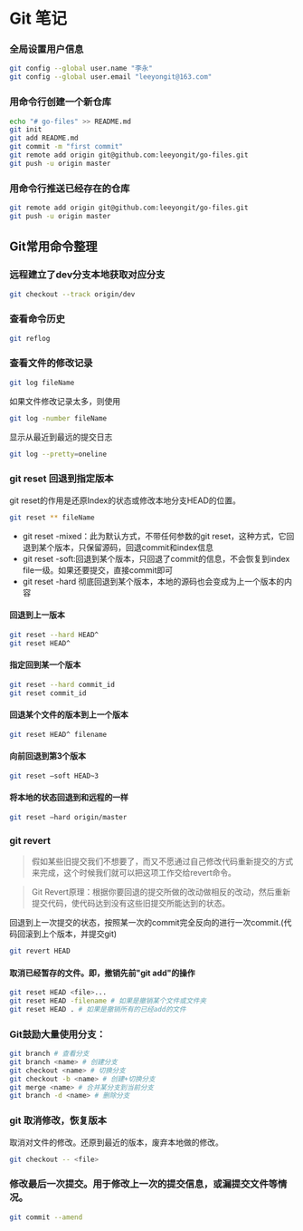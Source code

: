 # Git 笔记

### 全局设置用户信息

```sh
git config --global user.name "李永"
git config --global user.email "leeyongit@163.com"
```

### 用命令行创建一个新仓库

```sh
echo "# go-files" >> README.md
git init
git add README.md
git commit -m "first commit"
git remote add origin git@github.com:leeyongit/go-files.git
git push -u origin master
```

### 用命令行推送已经存在的仓库

```sh
git remote add origin git@github.com:leeyongit/go-files.git
git push -u origin master
```



## Git常用命令整理

### 远程建立了dev分支本地获取对应分支
```sh
git checkout --track origin/dev
```

### 查看命令历史
```sh
git reflog
```

### 查看文件的修改记录

```sh
git log fileName
```
如果文件修改记录太多，则使用
```sh
git log -number fileName
```
显示从最近到最远的提交日志
```sh
git log --pretty=oneline
```

### git reset 回退到指定版本

git reset的作用是还原Index的状态或修改本地分支HEAD的位置。
```sh
git reset ** fileName
```

* git reset -mixed：此为默认方式，不带任何参数的git reset，这种方式，它回退到某个版本，只保留源码，回退commit和index信息
* git reset -soft:回退到某个版本，只回退了commit的信息，不会恢复到index file一级。如果还要提交，直接commit即可
* git reset -hard 彻底回退到某个版本，本地的源码也会变成为上一个版本的内容

#### 回退到上一版本
```sh
git reset --hard HEAD^
git reset HEAD^
```
#### 指定回到某一个版本
```sh
git reset --hard commit_id
git reset commit_id
```

#### 回退某个文件的版本到上一个版本  
```sh
git reset HEAD^ filename
```

#### 向前回退到第3个版本  
```sh
git reset –soft HEAD~3  
```

#### 将本地的状态回退到和远程的一样
```sh  
git reset –hard origin/master  
```

### git revert

> 假如某些旧提交我们不想要了，而又不愿通过自己修改代码重新提交的方式来完成，这个时候我们就可以把这项工作交给revert命令。

> Git Revert原理：根据你要回退的提交所做的改动做相反的改动，然后重新提交代码，使代码达到没有这些旧提交所能达到的状态。

回退到上一次提交的状态，按照某一次的commit完全反向的进行一次commit.(代码回滚到上个版本，并提交git)
```sh
git revert HEAD
```

#### 取消已经暂存的文件。即，撤销先前"git add"的操作
```sh
git reset HEAD <file>...
git reset HEAD -filename # 如果是撤销某个文件或文件夹
git reset HEAD . # 如果是撤销所有的已经add的文件
```

### Git鼓励大量使用分支：
```sh
git branch # 查看分支
git branch <name> # 创建分支
git checkout <name> # 切换分支
git checkout -b <name> # 创建+切换分支
git merge <name> # 合并某分支到当前分支
git branch -d <name> # 删除分支
```

### git 取消修改，恢复版本 
取消对文件的修改。还原到最近的版本，废弃本地做的修改。
```sh
git checkout -- <file>
```

### 修改最后一次提交。用于修改上一次的提交信息，或漏提交文件等情况。
```sh
git commit --amend
```





